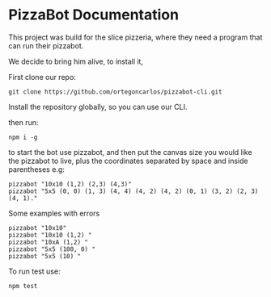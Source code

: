 # PizzaBot Documentation

This project was build for the slice pizzeria, where they need a program that can run their pizzabot.

We decide to bring him alive, to install it,

First clone our repo:
```
git clone https://github.com/ortegoncarlos/pizzabot-cli.git
```

Install the repository globally, so you can use our CLI.

then run:
```
npm i -g
```

to start the bot use pizzabot, and then put the canvas size you would like the pizzabot to live, plus the coordinates separated by space and inside parentheses e.g:

```
pizzabot "10x10 (1,2) (2,3) (4,3)" 
pizzabot "5x5 (0, 0) (1, 3) (4, 4) (4, 2) (4, 2) (0, 1) (3, 2) (2, 3) (4, 1)." 

```

Some examples with errors
```
pizzabot "10x10" 
pizzabot "10x10 (1,2) " 
pizzabot "10xA (1,2) " 
pizzabot "5x5 (100, 0) " 
pizzabot "5x5 (10) " 

```

To run test use:

```
npm test
```

